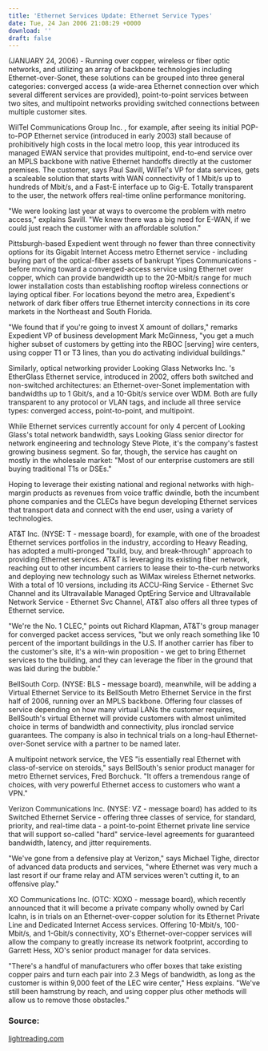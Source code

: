 ```yaml
---
title: 'Ethernet Services Update: Ethernet Service Types'
date: Tue, 24 Jan 2006 21:08:29 +0000
download: ''
draft: false
---
```


(JANUARY 24, 2006) - Running over copper, wireless or fiber optic networks, and utilizing an array of backbone technologies including Ethernet-over-Sonet, these solutions can be grouped into three general categories: converged access (a wide-area Ethernet connection over which several different services are provided), point-to-point services between two sites, and multipoint networks providing switched connections between multiple customer sites.

WilTel Communications Group Inc. , for example, after seeing its initial POP-to-POP Ethernet service (introduced in early 2003) stall because of prohibitively high costs in the local metro loop, this year introduced its managed EWAN service that provides multipoint, end-to-end service over an MPLS backbone with native Ethernet handoffs directly at the customer premises. The customer, says Paul Savill, WilTel's VP for data services, gets a scaleable solution that starts with WAN connectivity of 1 Mbit/s up to hundreds of Mbit/s, and a Fast-E interface up to Gig-E. Totally transparent to the user, the network offers real-time online performance monitoring.

"We were looking last year at ways to overcome the problem with metro access," explains Savill. "We knew there was a big need for E-WAN, if we could just reach the customer with an affordable solution."

Pittsburgh-based Expedient went through no fewer than three connectivity options for its Gigabit Internet Access metro Ethernet service - including buying part of the optical-fiber assets of bankrupt Yipes Communications - before moving toward a converged-access service using Ethernet over copper, which can provide bandwidth up to the 20-Mbit/s range for much lower installation costs than establishing rooftop wireless connections or laying optical fiber. For locations beyond the metro area, Expedient's network of dark fiber offers true Ethernet intercity connections in its core markets in the Northeast and South Florida.

"We found that if you're going to invest X amount of dollars," remarks Expedient VP of business development Mark McGinness, "you get a much higher subset of customers by getting into the RBOC \[serving\] wire centers, using copper T1 or T3 lines, than you do activating individual buildings."

Similarly, optical networking provider Looking Glass Networks Inc. 's EtherGlass Ethernet service, introduced in 2002, offers both switched and non-switched architectures: an Ethernet-over-Sonet implementation with bandwidths up to 1 Gbit/s, and a 10-Gbit/s service over WDM. Both are fully transparent to any protocol or VLAN tags, and include all three service types: converged access, point-to-point, and multipoint.

While Ethernet services currently account for only 4 percent of Looking Glass's total network bandwidth, says Looking Glass senior director for network engineering and technology Steve Plote, it's the company's fastest growing business segment. So far, though, the service has caught on mostly in the wholesale market: "Most of our enterprise customers are still buying traditional T1s or DSEs."

Hoping to leverage their existing national and regional networks with high-margin products as revenues from voice traffic dwindle, both the incumbent phone companies and the CLECs have begun developing Ethernet services that transport data and connect with the end user, using a variety of technologies.

AT&T Inc. (NYSE: T - message board), for example, with one of the broadest Ethernet services portfolios in the industry, according to Heavy Reading, has adopted a multi-pronged "build, buy, and break-through" approach to providing Ethernet services. AT&T is leveraging its existing fiber network, reaching out to other incumbent carriers to lease their to-the-curb networks and deploying new technology such as WiMax wireless Ethernet networks. With a total of 10 versions, including its ACCU-Ring Service - Ethernet Svc Channel and its Ultravailable Managed OptEring Service and Ultravailable Network Service - Ethernet Svc Channel, AT&T also offers all three types of Ethernet service.

"We're the No. 1 CLEC," points out Richard Klapman, AT&T's group manager for converged packet access services, "but we only reach something like 10 percent of the important buildings in the U.S. If another carrier has fiber to the customer's site, it's a win-win proposition - we get to bring Ethernet services to the building, and they can leverage the fiber in the ground that was laid during the bubble."

BellSouth Corp. (NYSE: BLS - message board), meanwhile, will be adding a Virtual Ethernet Service to its BellSouth Metro Ethernet Service in the first half of 2006, running over an MPLS backbone. Offering four classes of service depending on how many virtual LANs the customer requires, BellSouth's virtual Ethernet will provide customers with almost unlimited choice in terms of bandwidth and connectivity, plus ironclad service guarantees. The company is also in technical trials on a long-haul Ethernet-over-Sonet service with a partner to be named later.

A multipoint network service, the VES "is essentially real Ethernet with class-of-service on steroids," says BellSouth's senior product manager for metro Ethernet services, Fred Borchuck. "It offers a tremendous range of choices, with very powerful Ethernet access to customers who want a VPN."

Verizon Communications Inc. (NYSE: VZ - message board) has added to its Switched Ethernet Service - offering three classes of service, for standard, priority, and real-time data - a point-to-point Ethernet private line service that will support so-called "hard" service-level agreements for guaranteed bandwidth, latency, and jitter requirements.

"We've gone from a defensive play at Verizon," says Michael Tighe, director of advanced data products and services, "where Ethernet was very much a last resort if our frame relay and ATM services weren't cutting it, to an offensive play."

XO Communications Inc. (OTC: XOXO - message board), which recently announced that it will become a private company wholly owned by Carl Icahn, is in trials on an Ethernet-over-copper solution for its Ethernet Private Line and Dedicated Internet Access services. Offering 10-Mbit/s, 100-Mbit/s, and 1-Gbit/s connectivity, XO's Ethernet-over-copper services will allow the company to greatly increase its network footprint, according to Garrett Hess, XO's senior product manager for data services.

"There's a handful of manufacturers who offer boxes that take existing copper pairs and turn each pair into 2.3 Megs of bandwidth, as long as the customer is within 9,000 feet of the LEC wire center," Hess explains. "We've still been hamstrung by reach, and using copper plus other methods will allow us to remove those obstacles."

### Source:

[lightreading.com](http://www.lightreading.com/document.asp?site=lightreading&doc_id=87258&page_number=3)